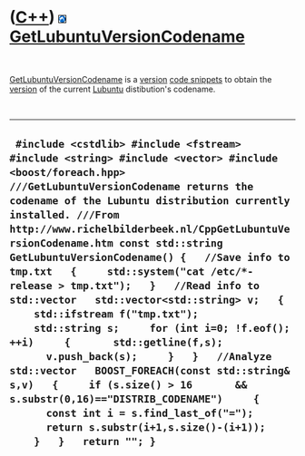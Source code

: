 



 

 

 

 

 

([C++](Cpp.md)) ![Lubuntu](PicLubuntu.png) [GetLubuntuVersionCodename](CppGetLubuntuVersionCodename.md)
=========================================================================================================

 

[GetLubuntuVersionCodename](CppGetLubuntuVersionCodename.md) is a
[version](CppVersion.md) [code snippets](CppCodeSnippets.md) to obtain
the [version](CppVersion.md) of the current [Lubuntu](CppLubuntu.md)
distibution's codename.

 

  -----------------------------------------------------------------------------------------------------------------------------------------------------------------------------------------------------------------------------------------------------------------------------------------------------------------------------------------------------------------------------------------------------------------------------------------------------------------------------------------------------------------------------------------------------------------------------------------------------------------------------------------------------------------------------------------------------------------------------------------------------------------------------------------------------------------------------------------------------------------------------------------------------
  ` #include <cstdlib> #include <fstream> #include <string> #include <vector> #include <boost/foreach.hpp>  ///GetLubuntuVersionCodename returns the codename of the Lubuntu distribution currently installed. ///From http://www.richelbilderbeek.nl/CppGetLubuntuVersionCodename.htm const std::string GetLubuntuVersionCodename() {   //Save info to tmp.txt   {     std::system("cat /etc/*-release > tmp.txt");   }   //Read info to std::vector   std::vector<std::string> v;   {     std::ifstream f("tmp.txt");     std::string s;     for (int i=0; !f.eof(); ++i)     {       std::getline(f,s);       v.push_back(s);     }   }   //Analyze std::vector   BOOST_FOREACH(const std::string& s,v)   {     if (s.size() > 16       && s.substr(0,16)=="DISTRIB_CODENAME")     {       const int i = s.find_last_of("=");       return s.substr(i+1,s.size()-(i+1));     }   }   return ""; }`
  -----------------------------------------------------------------------------------------------------------------------------------------------------------------------------------------------------------------------------------------------------------------------------------------------------------------------------------------------------------------------------------------------------------------------------------------------------------------------------------------------------------------------------------------------------------------------------------------------------------------------------------------------------------------------------------------------------------------------------------------------------------------------------------------------------------------------------------------------------------------------------------------------------

 

 

 

 

 





 



